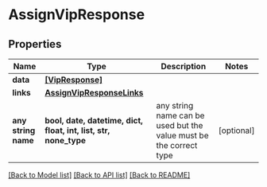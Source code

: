 # AssignVipResponse


## Properties
Name | Type | Description | Notes
------------ | ------------- | ------------- | -------------
**data** | [**[VipResponse]**](VipResponse.md) |  | 
**links** | [**AssignVipResponseLinks**](AssignVipResponseLinks.md) |  | 
**any string name** | **bool, date, datetime, dict, float, int, list, str, none_type** | any string name can be used but the value must be the correct type | [optional]

[[Back to Model list]](../README.md#documentation-for-models) [[Back to API list]](../README.md#documentation-for-api-endpoints) [[Back to README]](../README.md)



